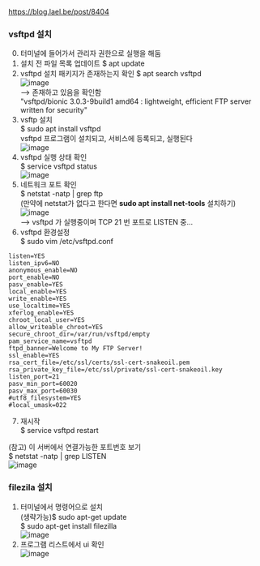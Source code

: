 https://blog.lael.be/post/8404  

### vsftpd 설치 
0. 터미널에 들어가서 관리자 권한으로 실행을 해둠  
1. 설치 전 파일 목록 업데이트 $ apt update  
2. vsftpd 설치 패키지가 존재하는지 확인 $ apt search vsftpd  
![image](https://user-images.githubusercontent.com/56099627/98206458-468dc000-1f7d-11eb-9977-46ce3e2b5293.png)  
--> 존재하고 있음을 확인함  
"vsftpd/bionic 3.0.3-9build1 amd64 : lightweight, efficient FTP server written for security"  
3. vsftp 설치  
$ sudo apt install vsftpd  
vsftpd 프로그램이 설치되고, 서비스에 등록되고, 실행된다  
![image](https://user-images.githubusercontent.com/56099627/98206753-ccaa0680-1f7d-11eb-81fa-d35dfdefe2bf.png)  
4. vsftpd 실행 상태 확인  
$ service vsftpd status  
![image](https://user-images.githubusercontent.com/56099627/98206959-3a563280-1f7e-11eb-8d26-650f2c9dc15b.png)  
5. 네트워크 포트 확인  
$ netstat -natp | grep ftp  
(만약에 netstat가 없다고 한다면 **sudo apt install net-tools** 설치하기)  
![image](https://user-images.githubusercontent.com/56099627/98207528-28c15a80-1f7f-11eb-916a-39c321abea61.png)  
--> vsftpd 가 실행중이며 TCP 21 번 포트로 LISTEN 중...  
6. vsftpd 환경설정  
$ sudo vim /etc/vsftpd.conf  
```
listen=YES
listen_ipv6=NO
anonymous_enable=NO
port_enable=NO
pasv_enable=YES
local_enable=YES
write_enable=YES
use_localtime=YES
xferlog_enable=YES
chroot_local_user=YES
allow_writeable_chroot=YES
secure_chroot_dir=/var/run/vsftpd/empty
pam_service_name=vsftpd
ftpd_banner=Welcome to My FTP Server!
ssl_enable=YES
rsa_cert_file=/etc/ssl/certs/ssl-cert-snakeoil.pem
rsa_private_key_file=/etc/ssl/private/ssl-cert-snakeoil.key
listen_port=21
pasv_min_port=60020
pasv_max_port=60030
#utf8_filesystem=YES
#local_umask=022
```
7. 재시작  
$ service vsftpd restart  

(참고) 이 서버에서 연결가능한 포트번호 보기  
$ netstat -natp | grep LISTEN  
![image](https://user-images.githubusercontent.com/56099627/98207803-93729600-1f7f-11eb-997c-59d8182afd28.png)  

### filezila 설치
1. 터미널에서 명령어으로 설치  
(생략가능)$ sudo apt-get update  
$ sudo apt-get install filezilla  
![image](https://user-images.githubusercontent.com/56099627/98220342-7e9efe00-1f91-11eb-924a-fdcf5523afed.png)  
2. 프로그램 리스트에서 ui 확인  
![image](https://user-images.githubusercontent.com/56099627/98220536-c45bc680-1f91-11eb-838e-2486d7fe453c.png)  
